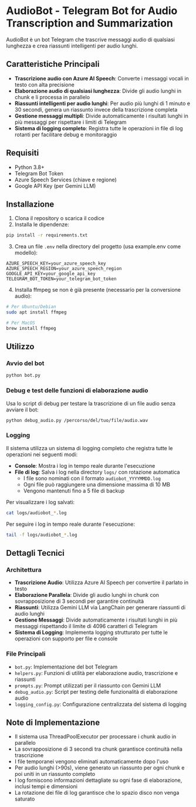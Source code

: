 # AudioBot - Telegram Bot for Audio Transcription and Summarization

AudioBot è un bot Telegram che trascrive messaggi audio di qualsiasi lunghezza e crea riassunti intelligenti per audio lunghi.

## Caratteristiche Principali

- **Trascrizione audio con Azure AI Speech**: Converte i messaggi vocali in testo con alta precisione
- **Elaborazione audio di qualsiasi lunghezza**: Divide gli audio lunghi in chunk e li processa in parallelo
- **Riassunti intelligenti per audio lunghi**: Per audio più lunghi di 1 minuto e 30 secondi, genera un riassunto invece della trascrizione completa
- **Gestione messaggi multipli**: Divide automaticamente i risultati lunghi in più messaggi per rispettare i limiti di Telegram
- **Sistema di logging completo**: Registra tutte le operazioni in file di log rotanti per facilitare debug e monitoraggio

## Requisiti

- Python 3.8+
- Telegram Bot Token
- Azure Speech Services (chiave e regione)
- Google API Key (per Gemini LLM)

## Installazione

1. Clona il repository o scarica il codice
2. Installa le dipendenze:

```bash
pip install -r requirements.txt
```

3. Crea un file `.env` nella directory del progetto (usa example.env come modello):

```
AZURE_SPEECH_KEY=your_azure_speech_key
AZURE_SPEECH_REGION=your_azure_speech_region
GOOGLE_API_KEY=your_google_api_key
TELEGRAM_BOT_TOKEN=your_telegram_bot_token
```

4. Installa ffmpeg se non è già presente (necessario per la conversione audio):

```bash
# Per Ubuntu/Debian
sudo apt install ffmpeg

# Per MacOS
brew install ffmpeg
```

## Utilizzo

### Avvio del bot

```bash
python bot.py
```

### Debug e test delle funzioni di elaborazione audio

Usa lo script di debug per testare la trascrizione di un file audio senza avviare il bot:

```bash
python debug_audio.py /percorso/del/tuo/file/audio.wav
```

### Logging

Il sistema utilizza un sistema di logging completo che registra tutte le operazioni nei seguenti modi:

- **Console**: Mostra i log in tempo reale durante l'esecuzione
- **File di log**: Salva i log nella directory `logs/` con rotazione automatica
  - I file sono nominati con il formato `audiobot_YYYYMMDD.log`
  - Ogni file può raggiungere una dimensione massima di 10 MB
  - Vengono mantenuti fino a 5 file di backup

Per visualizzare i log salvati:

```bash
cat logs/audiobot_*.log
```

Per seguire i log in tempo reale durante l'esecuzione:

```bash
tail -f logs/audiobot_*.log
```

## Dettagli Tecnici

### Architettura

- **Trascrizione Audio**: Utilizza Azure AI Speech per convertire il parlato in testo
- **Elaborazione Parallela**: Divide gli audio lunghi in chunk con sovrapposizione di 3 secondi per garantire continuità
- **Riassunti**: Utilizza Gemini LLM via LangChain per generare riassunti di audio lunghi
- **Gestione Messaggi**: Divide automaticamente i risultati lunghi in più messaggi rispettando il limite di 4096 caratteri di Telegram
- **Sistema di Logging**: Implementa logging strutturato per tutte le operazioni con supporto per file e console

### File Principali

- `bot.py`: Implementazione del bot Telegram
- `helpers.py`: Funzioni di utilità per elaborazione audio, trascrizione e riassunti
- `prompts.py`: Prompt utilizzati per il riassunto con Gemini LLM
- `debug_audio.py`: Script per testing delle funzionalità di elaborazione audio
- `logging_config.py`: Configurazione centralizzata del sistema di logging

## Note di Implementazione

- Il sistema usa ThreadPoolExecutor per processare i chunk audio in parallelo
- La sovrapposizione di 3 secondi tra chunk garantisce continuità nella trascrizione
- I file temporanei vengono eliminati automaticamente dopo l'uso
- Per audio lunghi (>90s), viene generato un riassunto per ogni chunk e poi uniti in un riassunto completo
- I log forniscono informazioni dettagliate su ogni fase di elaborazione, inclusi tempi e dimensioni
- La rotazione dei file di log garantisce che lo spazio disco non venga saturato
